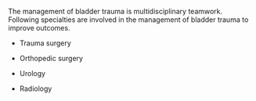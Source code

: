 The management of bladder trauma is multidisciplinary teamwork. Following specialties are involved in the management of bladder trauma to improve outcomes.

- Trauma surgery

- Orthopedic surgery

- Urology

- Radiology